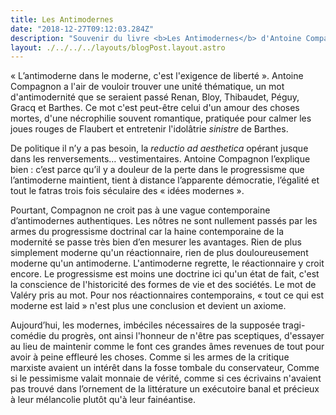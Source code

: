 ```yaml
---
title: Les Antimodernes
date: "2018-12-27T09:12:03.284Z"
description: "Souvenir du livre <b>Les Antimodernes</b> d'Antoine Compagnon"
layout: ./../../../layouts/blogPost.layout.astro
---
```


« L’antimoderne dans le moderne, c'est l'exigence de liberté ». Antoine Compagnon a l'air de vouloir trouver une unité thématique, un mot d'antimodernité que se seraient passé Renan, Bloy, Thibaudet, Péguy, Gracq et Barthes. Ce mot c'est peut-être celui d'un amour des choses mortes, d'une nécrophilie souvent romantique, pratiquée pour calmer les joues rouges de Flaubert et entretenir l'idolâtrie _sinistre_ de Barthes.

De politique il n’y a pas besoin, la _reductio ad aesthetica_ opérant jusque dans les renversements… vestimentaires. Antoine Compagnon l’explique bien : c’est parce qu’il y a douleur de la perte dans le progressisme que l’antimoderne maintient, tient à distance l’apparente démocratie, l’égalité et tout le fatras trois fois séculaire des « idées modernes ».

Pourtant, Compagnon ne croit pas à une vague contemporaine d’antimodernes authentiques. Les nôtres ne sont nullement passés par les armes du progressisme doctrinal car la haine contemporaine de la modernité se passe très bien d’en mesurer les avantages. Rien de plus simplement moderne qu'un réactionnaire, rien de plus douloureusement moderne qu'un antimoderne. L'antimoderne regrette, le réactionnaire y croit encore. Le progressisme est moins une doctrine ici qu'un état de fait, c'est la conscience de l'historicité des formes de vie et des sociétés. Le mot de Valéry pris au mot. Pour nos réactionnaires contemporains, « tout ce qui est moderne est laid » n'est plus une conclusion et devient un axiome.

Aujourd’hui, les modernes, imbéciles nécessaires de la supposée tragi-comédie du progrès, ont ainsi l'honneur de n'être pas sceptiques, d'essayer au lieu de maintenir comme le font ces grandes âmes revenues de tout pour avoir à peine effleuré les choses. Comme si les armes de la critique marxiste avaient un intérêt dans la fosse tombale du conservateur, Comme si le pessimisme valait monnaie de vérité, comme si ces écrivains n'avaient pas trouvé dans l’ornement de la littérature un exécutoire banal et précieux à leur mélancolie plutôt qu'à leur fainéantise.
